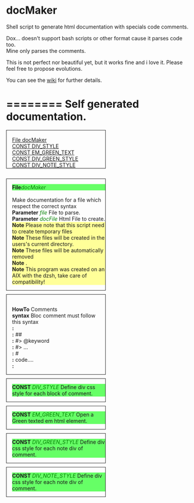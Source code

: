docMaker
========

Shell script to generate html documentation with specials code comments.  

Dox... doesn't support bash scripts or other format cause it parses code too.  
Mine only parses the comments.

This is not perfect nor beautiful yet, but it works fine and i love it.
Please feel free to propose evolutions.

You can see the [wiki](https://github.com/twpDone/docMaker/wiki) for further details.

========
Self generated documentation.
========

<div style=width:50%;border-style:solid;border-width:thin;padding-left:15px;margin-top:10px;>
<br><a href='#docMaker'>File docMaker</a>
<br><a href='#DIV_STYLE'>CONST DIV_STYLE</a>
<br><a href='#EM_GREEN_TEXT'>CONST EM_GREEN_TEXT</a>
<br><a href='#DIV_GREEN_STYLE'>CONST DIV_GREEN_STYLE</a>
<br><a href='#DIV_NOTE_STYLE'>CONST DIV_NOTE_STYLE</a>
</div>
<br>

<div style='width:50%;border-style:solid;border-width:thin;padding-left:15px;margin-top:10px;'><p>
<div id='docMaker' style='background:#66FF66'><b>File</b><em style='color:green;'>docMaker</em> </div>
<br> Make documentation for a file which respect the correct syntax
<br><b>Parameter</b><em style='color:green;'> file</em> File to parse. 
<br><b>Parameter</b><em style='color:green;'> docFile</em> Html File to create. 
<div style='background:#FFFF99'><b>Note</b> Please note that this script need to create temporary files </div>
<div style='background:#FFFF99'><b>Note</b> These files will be created in the users's current directory.</div>
<div style='background:#FFFF99'><b>Note</b> These files will be automatically removed </div>
<div style='background:#FFFF99'><b>Note</b> .</div>
<div style='background:#FFFF99'><b>Note</b> This program was created on an AIX with the dzsh, take care of compatibility!</div>
</p></div>

<div style='width:50%;border-style:solid;border-width:thin;padding-left:15px;margin-top:10px;'><p>
<br><b>HowTo</b> Comments 
<br><b>syntax</b> Bloc comment must follow this syntax 
<br><b>:</b>  
<br><b>:</b> ## 
<br><b>:</b> #> @keyword 
<br><b>:</b> #> ... 
<br><b>:</b> # 
<br><b>:</b> code.... 
<br><b>:</b>  
</p></div>

<div style='width:50%;border-style:solid;border-width:thin;padding-left:15px;margin-top:10px;'><p>
<div id='DIV_STYLE' style='background:#66FF66'><b>CONST</b><em style='color:green;'> DIV_STYLE</em> Define div css style for each block of comment. </div>
</p></div>

<div style='width:50%;border-style:solid;border-width:thin;padding-left:15px;margin-top:10px;'><p>
<div id='EM_GREEN_TEXT' style='background:#66FF66'><b>CONST</b><em style='color:green;'> EM_GREEN_TEXT</em> Open a Green texted em html element.   </div>
</p></div>

<div style='width:50%;border-style:solid;border-width:thin;padding-left:15px;margin-top:10px;'><p>
<div id='DIV_GREEN_STYLE' style='background:#66FF66'><b>CONST</b><em style='color:green;'> DIV_GREEN_STYLE</em> Define div css style for each note div of comment. </div>
</p></div>

<div style='width:50%;border-style:solid;border-width:thin;padding-left:15px;margin-top:10px;'><p>
<div id='DIV_NOTE_STYLE' style='background:#66FF66'><b>CONST</b><em style='color:green;'> DIV_NOTE_STYLE</em> Define div css style for each note div of comment. </div>
</p></div>

